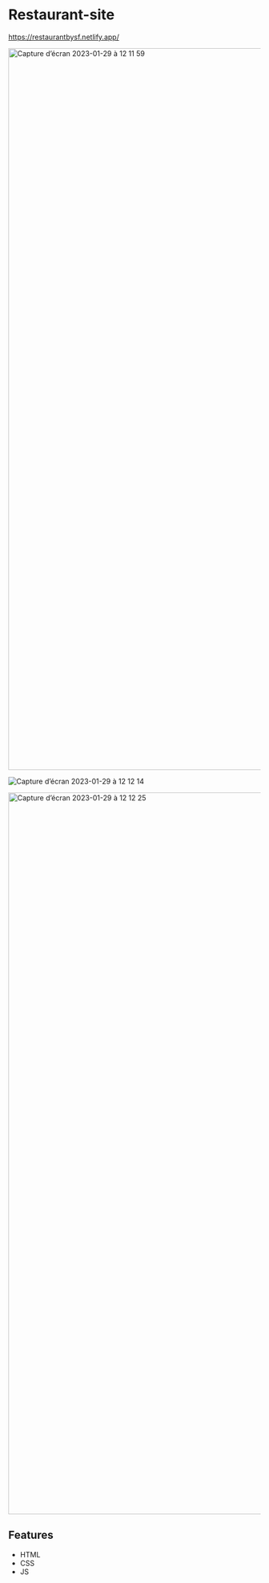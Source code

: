 # Restaurant-site

https://restaurantbysf.netlify.app/

<img width="1440" alt="Capture d’écran 2023-01-29 à 12 11 59" src="https://user-images.githubusercontent.com/94567706/215319435-681657cf-4a1a-41fd-b0b4-04da4ac37b1c.png">

![Capture d’écran 2023-01-29 à 12 12 14](https://user-images.githubusercontent.com/94567706/215319450-3e801d87-25a2-40ad-bc7e-f06ce1ca8678.png)

<img width="1440" alt="Capture d’écran 2023-01-29 à 12 12 25" src="https://user-images.githubusercontent.com/94567706/215319458-d279dcfa-59fd-45cd-9c95-e469967680c9.png">

  
## Features

- HTML
- CSS
- JS

